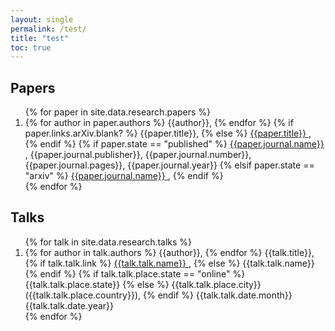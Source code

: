 ```yaml
---
layout: single
permalink: /test/
title: "test"
toc: true
---
```



## Papers

<ol>
{% for paper in site.data.research.papers %}
  <li>
    {% for author in paper.authors %}
        {{author}},
    {% endfor %}
    {% if paper.links.arXiv.blank? %}
        {{paper.title}},
    {% else %}
        <a href="{{ paper.links.arXiv }}">
            {{paper.title}}
        </a>,
    {% endif %}    
    {% if paper.state == "published" %}
        <a href="{{ paper.links.journal }}">
        {{paper.journal.name}}
        </a>,
        {{paper.journal.publisher}},
        {{paper.journal.number}}, 
        {{paper.journal.pages}}, 
        {{paper.journal.year}}
    {% elsif paper.state == "arxiv" %}
        <a href="{{ paper.links.arXiv }}">
            {{paper.journal.name}}
        </a>, 
    {% endif %}
  </li>
{% endfor %}
</ol>

## Talks

<ol>
{% for talk in site.data.research.talks %}
  <li>
    {% for author in talk.authors %}
        {{author}},
    {% endfor %}
    {{talk.title}},
    {% if talk.talk.link %}
        <a href="{{ talk.talk.link }}">
            {{talk.talk.name}}
        </a>,
    {% else %}
        {{talk.talk.name}}
    {% endif %}
    {% if talk.talk.place.state == "online" %}
        {{talk.talk.place.state}}
    {% else %}
        {{talk.talk.place.city}} ({{talk.talk.place.country}}),
    {% endif %}
    {{talk.talk.date.month}} {{talk.talk.date.year}}
  </li>
{% endfor %}
</ol>